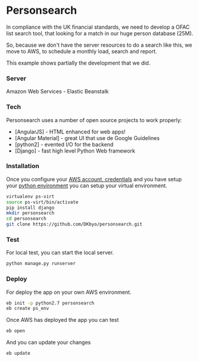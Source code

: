 # Personsearch

In compliance with the UK financial standards, we need to develop a OFAC list search tool, that looking for a match in our huge person database (25M).

So, because we don't have the server resources to do a search like this, we move to AWS, to schedule a monthly load, search and report.

This example shows partially the development that we did.

### Server

Amazon Web Services - Elastic Beanstalk 

### Tech

Personsearch uses a number of open source projects to work properly:

* [AngularJS] - HTML enhanced for web apps!
* [Angular Material] - great UI that use de Google Guidelines
* [python2] - evented I/O for the backend
* [Django] - fast high level Python Web framework


### Installation

Once you configure your [AWS account, credentials](https://aws.amazon.com/) and you have setup your [python environment](http://docs.aws.amazon.com/elasticbeanstalk/latest/dg/create-deploy-python-common-steps.html#python-common-prereq) you can setup your virtual environment.

```sh
virtualenv ps-virt
source ps-virt/bin/activate
pip install django
mkdir personsearch
cd personsearch
git clone https://github.com/DKbyo/personsearch.git
```

### Test

For local test, you can start the local server.

```sh
python manage.py runserver
```

### Deploy

For deploy the app on your own AWS environment.

```sh
eb init -p python2.7 personsearch
eb create ps_env
```

Once AWS has deployed the app you can test 

```sh
eb open
```

And you can update your changes

```sh
eb update
```
